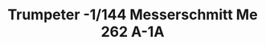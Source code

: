 ---
layout: product
title: "Trumpeter -1/144  Messerschmitt Me 262 A-1A"
price: "800" 
desc: "N/A"
img_path: "/assets/img/TRU01319.webp"
brand: "N/A"
available: false
special_offer: false
new: false
soon: false
cat: "010000"
subcat: "013400"
subsubcat: "0N/A"
sifra: "TRU01319"
popular: false
spec: false
---